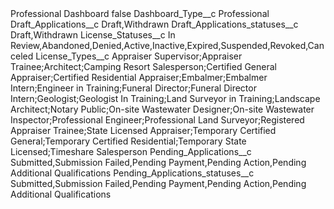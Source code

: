 <?xml version="1.0" encoding="UTF-8"?>
<CustomMetadata xmlns="http://soap.sforce.com/2006/04/metadata" xmlns:xsi="http://www.w3.org/2001/XMLSchema-instance" xmlns:xsd="http://www.w3.org/2001/XMLSchema">
    <label>Professional Dashboard</label>
    <protected>false</protected>
    <values>
        <field>Dashboard_Type__c</field>
        <value xsi:type="xsd:string">Professional</value>
    </values>
    <values>
        <field>Draft_Applications__c</field>
        <value xsi:type="xsd:string">Draft,Withdrawn</value>
    </values>
    <values>
        <field>Draft_Applications_statuses__c</field>
        <value xsi:type="xsd:string">Draft,Withdrawn</value>
    </values>
    <values>
        <field>License_Statuses__c</field>
        <value xsi:type="xsd:string">In Review,Abandoned,Denied,Active,Inactive,Expired,Suspended,Revoked,Canceled</value>
    </values>
    <values>
        <field>License_Types__c</field>
        <value xsi:type="xsd:string">Appraiser Supervisor;Appraiser Trainee;Architect;Camping Resort Salesperson;Certified General Appraiser;Certified Residential Appraiser;Embalmer;Embalmer Intern;Engineer in Training;Funeral Director;Funeral Director Intern;Geologist;Geologist In Training;Land Surveyor in Training;Landscape Architect;Notary Public;On-site Wastewater Designer;On-site Wastewater Inspector;Professional Engineer;Professional Land Surveyor;Registered Appraiser Trainee;State Licensed Appraiser;Temporary Certified General;Temporary Certified Residential;Temporary State Licensed;Timeshare Salesperson</value>
    </values>
    <values>
        <field>Pending_Applications__c</field>
        <value xsi:type="xsd:string">Submitted,Submission Failed,Pending Payment,Pending Action,Pending Additional Qualifications</value>
    </values>
    <values>
        <field>Pending_Applications_statuses__c</field>
        <value xsi:type="xsd:string">Submitted,Submission Failed,Pending Payment,Pending Action,Pending Additional Qualifications</value>
    </values>
</CustomMetadata>
